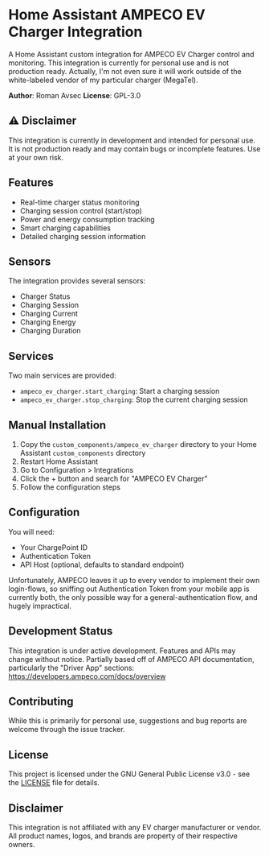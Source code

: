 # Home Assistant AMPECO EV Charger Integration

A Home Assistant custom integration for AMPECO EV Charger control and monitoring. This integration is currently for personal use and is not production ready. Actually, I'm not even sure it will work outside of the white-labeled vendor of my particular charger (MegaTel).

**Author**: Roman Avsec
**License**: GPL-3.0

## ⚠️ Disclaimer

This integration is currently in development and intended for personal use. It is not production ready and may contain bugs or incomplete features. Use at your own risk.

## Features

- Real-time charger status monitoring
- Charging session control (start/stop)
- Power and energy consumption tracking
- Smart charging capabilities
- Detailed charging session information

## Sensors

The integration provides several sensors:
- Charger Status
- Charging Session
- Charging Current
- Charging Energy
- Charging Duration

## Services

Two main services are provided:
- `ampeco_ev_charger.start_charging`: Start a charging session
- `ampeco_ev_charger.stop_charging`: Stop the current charging session

## Manual Installation

1. Copy the `custom_components/ampeco_ev_charger` directory to your Home Assistant `custom_components` directory
2. Restart Home Assistant
3. Go to Configuration > Integrations
4. Click the + button and search for "AMPECO EV Charger"
5. Follow the configuration steps

## Configuration

You will need:
- Your ChargePoint ID
- Authentication Token
- API Host (optional, defaults to standard endpoint)

Unfortunately, AMPECO leaves it up to every vendor to implement their own login-flows, so sniffing out Authentication Token from your mobile app is currently both, the only possible way for a general-authentication flow, and hugely impractical.

## Development Status

This integration is under active development. Features and APIs may change without notice. Partially based off of AMPECO API documentation, particularly the "Driver App" sections: https://developers.ampeco.com/docs/overview

## Contributing

While this is primarily for personal use, suggestions and bug reports are welcome through the issue tracker.

## License

This project is licensed under the GNU General Public License v3.0 - see the [LICENSE](LICENSE) file for details.

## Disclaimer

This integration is not affiliated with any EV charger manufacturer or vendor. All product names, logos, and brands are property of their respective owners. 